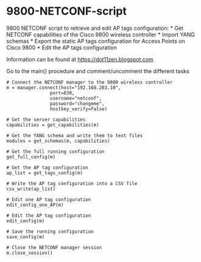 # 9800-NETCONF-script
9800 NETCONF script to retrieve and edit AP tags configuration:
    * Get NETCONF capabilities of the Cisco 9800 wireless controller
    * Import YANG schemas
    * Export the static AP tags configuration for Access Points on Cisco 9800
    * Edit the AP tags configuration

Information can be found at https://dot11zen.blogspot.com

Go to the main() procedure and comment/uncomment the different tasks

    # Connect the NETCONF manager to the 9800 wireless controller
    m = manager.connect(host="192.168.203.10",
                    port=830,
                    username="netconf",
                    password="changeme",
                    hostkey_verify=False)

    # Get the server capabilities
    capabilities = get_capabilities(m)

    # Get the YANG schema and write them to text files
    modules = get_schemas(m, capabilities)

    # Get the full running configuration
    get_full_config(m)

    # Get the AP tag configuration
    ap_list = get_tags_config(m)

    # Write the AP tag configuration into a CSV file
    csv_write(ap_list)

    # Edit one AP tag configuration
    edit_config_one_AP(m)

    # Edit the AP tag configuration
    edit_config(m)

    # Save the running configuration
    save_config(m)

    # Close the NETCONF manager session
    m.close_session()
